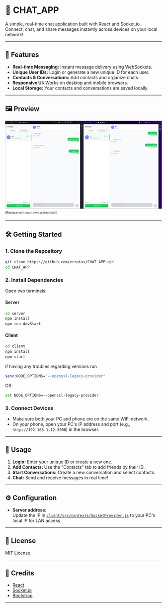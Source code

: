 # 💬 CHAT_APP

A simple, real-time chat application built with React and Socket.io.  
Connect, chat, and share messages instantly across devices on your local network!

---

## 🚀 Features

- **Real-time Messaging:** Instant message delivery using WebSockets.
- **Unique User IDs:** Login or generate a new unique ID for each user.
- **Contacts & Conversations:** Add contacts and organize chats.
- **Responsive UI:** Works on desktop and mobile browsers.
- **Local Storage:** Your contacts and conversations are saved locally.

---

## 🖼️ Preview

![Chat App Screenshot](./client/public/image.png)
<sub><sup>(Replace with your own screenshot!)</sup></sub>

---

## 🛠️ Getting Started

### 1. **Clone the Repository**
```sh
git clone https://github.com/erratus/CHAT_APP.git
cd CHAT_APP
```

### 2. **Install Dependencies**

Open two terminals:

#### **Server**
```sh
cd server
npm install
npm run devStart
```

#### **Client**
```sh
cd client
npm install
npm start
```

if having any troubles regarding versions
run
```sh
$env:NODE_OPTIONS="--openssl-legacy-provider"
```
OR
```sh
set NODE_OPTIONS=--openssl-legacy-provider
```

### 3. **Connect Devices**

- Make sure both your PC and phone are on the same WiFi network.
- On your phone, open your PC's IP address and port (e.g., `http://192.168.1.12:3000`) in the browser.

---

## 📱 Usage

1. **Login:** Enter your unique ID or create a new one.
2. **Add Contacts:** Use the "Contacts" tab to add friends by their ID.
3. **Start Conversations:** Create a new conversation and select contacts.
4. **Chat:** Send and receive messages in real time!

---

## ⚙️ Configuration

- **Server address:**  
  Update the IP in [`client/src/contexts/SocketProvider.js`](client/src/contexts/SocketProvider.js) to your PC's local IP for LAN access.

---

## 📝 License

MIT License

---

## 🙏 Credits

- [React](https://reactjs.org/)
- [Socket.io](https://socket.io/)
- [Bootstrap](https://getbootstrap.com/)

---
